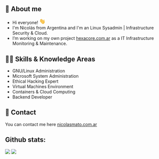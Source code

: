 ## 👾 About me 

* Hi everyone! <img src="hi.gif" width="20px">
* I'm Nicolás from Argentina and I'm an Linux Sysadmin | Infrastructure Security & Cloud.
* I’m working on my own project [hexacore.com.ar](https://www.hexacore.com.ar) as a IT Infrastructure Monitoring & Maintenance.

## 🥷🏼 Skills & Knowledge Areas 

* GNU/Linux Administration
* Microsoft System Administration
* Ethical Hacking Expert
* Virtual Machines Environment
* Containers & Cloud Computing
* Backend Developer

## 📩 Contact 

You can contact me here [nicolasmato.com.ar](https://www.nicolasmato.com.ar) 

<h2>Github stats:</h2> 

![](https://github-readme-stats.vercel.app/api?username=valentinawerle&show_icons=true&theme=tokyonight&hide_border=true&locale=en)
![](https://github-readme-streak-stats.herokuapp.com/?user=valentinawerle&theme=material-palenight)
</div>
